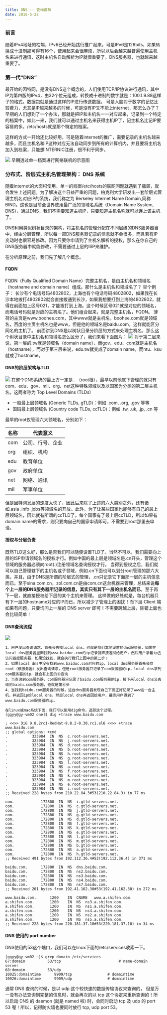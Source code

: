 ```yaml
---
title: DNS -- 查询讲解
date: 2016-5-22
---
```

### 前言
随着IPv4地址的枯竭，IPv6已经开始践行推广起来，可是IPv6是128bits，如果转换成十进制那可得有16个，使用起来会很麻烦，所以以后会越来越普遍使用主机名来进行通讯，这时主机名自动解析为IP就很重要了。DNS服务器，也就越来越重要了。

###  第一代“DNS”
最开始的因特网，是没有DNS这个概念的，人们使用TCP/IP协议进行通讯，其中IP为第四版的IPv4，由32个位元组成，转换成十进制的数字就是：100.1.9.88这样子的格式。数据包就是通过这样的IP进行传送数据。
可是人脑对于数字的记忆比较费力，尤其是IP越来越多的时候，可是没有IP又不能上internet，那怎么办了？早期的人们想到了一个办法，那就是把IP和主机名一一对应起来，记录到一个特定的档案中，如此一来，我们就可以通过主机名来获得主机IP了，记主机名比记IP要容易的多。/etc/hosts就是那个特定的档案。

这样的方式一开始还比较好用，可是随着internet的推广，需要记录的主机名越来越多，而且主机名和IP这种对应无法自动同步到所有的计算机内，并且要将主机名加入到档案，只能想INTERNIC注册，很不利于同步。

![](http://vbird.dic.ksu.edu.tw/linux_server/0350dns_files/hosts.gif)
早期透过单一档案进行网络联机的示意图

### 分布式、阶层式主机名管理架构： DNS 系统
随着internet的大面积使用，单一的档案/etc/hosts的联网问题就遇到了瓶颈，就会发生上述问题。为了解决这个日益严重的问题，柏克利大学研发出一套阶层式管理主机名对应IP的系统，我们称之为 Berkeley Internet Name Domain,简称BIND。这也是目前全世界使用最广泛的领域名系统（Domain Name System, DNS），通过DNS，我们不需要知道主机IP，只要知道主机名称就可以连上该主机了。

DNS利用类似树状目录的架构，将主机名的管理分配在不同层级的DNS服务器当中，经由分层管理，所以每一部DNS服务器记录的信息就不会很多，而且若有IP变动时也很容易修改。因为只要你申请到了主机名解析的授权，那么在你自己的DNS服务器中就能修改，不需要通过上层的ISP来维护。

在分析原理之前，我们先了解几个概念。

#### FQDN
FQDN（Fully Qualified Domain Name）完整主机名，是由主机名和领域名（hostname and domain name）组成。那什么是主机名和领域名了？
举个例子：
长沙有个电话号码4802802，上海也有个电话号码4802802，如果我在长沙本地拨打4802802就会直接拨通到长沙，如果我想要打到上海的4802802，就得在前面加上区号021，才能拨打到上海。这个时候区号021就是对应的领域名，而电话号码就是对应的主机名了。他们组合起来，就是完整主机名，FQDN。
薄荷的主页是www.boohee.com，其中www就是主机名，boohee.com就是领域名，百度的主页主机名也是www，但是他的领域名是baidu.com，这样就能区分同名的主机了。
前面讲到DNS是以树状目录分阶层的方式来处理主机名，那么这个树状目录中主机名和领域名怎么区分了，我们来看下面图片：
![](http://vbird.dic.ksu.edu.tw/linux_server/0350dns_files/www_ksu.gif)
对于第二层来说，第一层的.tw就是领域名（domain name），而gov、edu、com就是主机名（hostname），而对于第三层来说，edu.tw就变成了domain name，而ntu、ksu就成了hostname。

#### DNS的阶层架构与TLD
![](http://www.goywzl.com/images/server/dns.jpg)
在整个DNS系统的最上方一定是 . （root根），最早以前他底下管理的就只有com、edu、gov、mil、org、net这种特殊领域以及以国家为分类的第二层主机名。这两者称为 Top Level Domains (TLDs)

- 一般最上层领域名 (Generic TLDs, gTLD)：例如 .com, .org, .gov 等等
- 国码最上层领域名 (Country code TLDs, ccTLD)：例如 .tw, .uk, .jp, .cn 等

最早的root仅管理六大领域名，分别如下：

|名称|代表意义| 
|--------|-----|
|com|公司、行号、企业| 
|org|组织、机构| 
|edu|教育单位|
|gov|政府单位|
|net|网络、通讯|
|mil|军事单位|

但是因特网发展的速度太快了，因此后来除了上述的六大类别之外，还有诸如.asia .info .jobs等领域名的开放。此外，为了让某些国家也能够有自己的最上层领域名，因此就有所谓的ccTLD了。每个国家有了最上层ccTLD，所以如果有domain name的需求，则只要向自己的国家申请即可，不需要到root那里去申请。

#### 授权与分层负责
既然TLD这么好，那么是否我们可以随便设置TLD了。当然不可以，我们需要向上层的ISP申请领域名的授权才行。例如中国的最上层是领域名是.cn开头，管理这个领域的服务器必须向root(.)注册领域名查询授权才行。
当得到授权之后，我们就可以自己管理辖下的主机名或子领域，例如.cn下面也可以划分root管理的那六大类。并且，由于DNS是所谓的阶层式的管理，.cn只记录它下面那一层的主机信息而已。至于sina.com.cn，zol.com.cn是由com.cn这台机器来管理，总结来说**每个上一层的DNS服务器所记录的信息，其实只有其下一层的主机名而已**，至于再下一层，就直接授权给下层的某个主机来管理。
这样做的好处就是，每台机器只有下一层的hostname对应的IP而已，所以减少了管理上的困扰！而下层 Client 端如果有问题，只要询问上一层的 DNS server 即可！不需要跨越上层，除错上面也会比较简单！

####  DNS查询流程
![](http://dudns.baidu.com/static/uploads/images/dns-query_20151207015631_954.png)

```
1、用户发出查询请求，首先会去找local dns，也就是我们本地设置的dns服务器，如果在local dns服务器里面找到www.baiduc.com的ip记录就直接返回给用户，然后用户拿着ip去访问百度服务器，如果没找到，就会执行我们上图中的第二步；
2、如果local dns中没有找到www.baiduc.com对应的ip，local dns服务器首先会向root（根服务器）发出查询请求，但是root服务器只记录了com服务器的ip，local dns拿到com服务器的ip，就会有上图的④查询
3、当查询到com服务器，com服务器只记录了baidu.com服务器的ip，接下来local dns又去询问baidu.com服务器，也就是第⑥步
4、当找到baidu.com服务器的时候，这台dns服务器发现自己下面正好记录了www这一台主机，并返回ip给local dns，然后local dns再返回给用户，最终用户得到了www.baidu.com服务器的ip。

在linux或mac系统下面，我们可以使用dig命令，追踪这个过程。
[ggyy@gy-vm02 one]$ dig +trace www.baidu.com

; <<>> DiG 9.8.2rc1-RedHat-9.8.2-0.30.rc1.el6 <<>> +trace www.baidu.com
;; global options: +cmd
.			323984	IN	NS	c.root-servers.net.
.			323984	IN	NS	j.root-servers.net.
.			323984	IN	NS	d.root-servers.net.
.			323984	IN	NS	b.root-servers.net.
.			323984	IN	NS	h.root-servers.net.
.			323984	IN	NS	g.root-servers.net.
.			323984	IN	NS	l.root-servers.net.
.			323984	IN	NS	a.root-servers.net.
.			323984	IN	NS	f.root-servers.net.
.			323984	IN	NS	k.root-servers.net.
.			323984	IN	NS	m.root-servers.net.
.			323984	IN	NS	e.root-servers.net.
.			323984	IN	NS	i.root-servers.net.
;; Received 228 bytes from 210.22.84.3#53(210.22.84.3) in 77 ms

com.			172800	IN	NS	i.gtld-servers.net.
com.			172800	IN	NS	c.gtld-servers.net.
com.			172800	IN	NS	j.gtld-servers.net.
com.			172800	IN	NS	g.gtld-servers.net.
com.			172800	IN	NS	d.gtld-servers.net.
com.			172800	IN	NS	f.gtld-servers.net.
com.			172800	IN	NS	k.gtld-servers.net.
com.			172800	IN	NS	e.gtld-servers.net.
com.			172800	IN	NS	l.gtld-servers.net.
com.			172800	IN	NS	m.gtld-servers.net.
com.			172800	IN	NS	b.gtld-servers.net.
com.			172800	IN	NS	a.gtld-servers.net.
com.			172800	IN	NS	h.gtld-servers.net.
;; Received 491 bytes from 192.112.36.4#53(192.112.36.4) in 371 ms

baidu.com.		172800	IN	NS	dns.baidu.com.
baidu.com.		172800	IN	NS	ns2.baidu.com.
baidu.com.		172800	IN	NS	ns3.baidu.com.
baidu.com.		172800	IN	NS	ns4.baidu.com.
baidu.com.		172800	IN	NS	ns7.baidu.com.
;; Received 201 bytes from 192.41.162.30#53(192.41.162.30) in 272 ms

www.baidu.com.		1200	IN	CNAME	www.a.shifen.com.
a.shifen.com.		1200	IN	NS	ns3.a.shifen.com.
a.shifen.com.		1200	IN	NS	ns1.a.shifen.com.
a.shifen.com.		1200	IN	NS	ns4.a.shifen.com.
a.shifen.com.		1200	IN	NS	ns2.a.shifen.com.
a.shifen.com.		1200	IN	NS	ns5.a.shifen.com.
;; Received 228 bytes from 220.181.37.10#53(220.181.37.10) in 34 ms
```

#### DNS 使用的 port number
DNS使用的53这个端口，我们可以在linux下面的/etc/services收索一下。
```
[ggyy@gy-vm02 ~]$ grep domain /etc/services 
67:domain          53/tcp                          # name-domain server
68:domain          53/udp
10025:domaintime      9909/tcp                # domaintime
10026:domaintime      9909/udp                # domaintime
```
通常 DNS 查询的时候，是以 udp 这个较快速的数据传输协议来查询的， 但是万一没有办法查询到完整的信息时，就会再次的以 tcp 这个协定来重新查询的！所以启动 DNS 的 daemon (就是 named 啦) 时，会同时启动 tcp 及 udp 的 port 53 喔！所以，记得防火墙也要同时放行 tcp, udp port 53。



